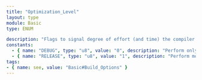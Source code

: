 ```yaml
---
title: "Optimization_Level"
layout: type
module: Basic
type: ENUM

description: "Flags to signal degree of effort (and time) the compiler should spend optimizing."
constants:
  - { name: "DEBUG", type: "u8", value: "0", description: "Perform only simple and fast optimizations." }
  - { name: "RELEASE", type: "u8", value: "1", description: "Perform more complicated (and slower) optimizations." }
tags:
- { name: see, value: "Basic#Build_Options" }
---
```

